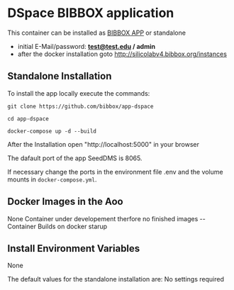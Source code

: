 # DSpace BIBBOX application

This container can be installed as [BIBBOX APP](http://silicolabv4.bibbox.org/applications "BIBBOX App Store") or standalone

* initial E-Mail/password: **test@test.edu / admin**
* after the docker installation goto http://silicolabv4.bibbox.org/instances

## Standalone Installation 

To install the app locally execute the commands:

`git clone https://github.com/bibbox/app-dspace`

`cd app-dspace`

`docker-compose up -d --build`

After the Installation open "http://localhost:5000" in your browser

The dafault port of the app SeedDMS is 8065.

If necessary change the ports in the environment file .env and the volume mounts in `docker-compose.yml`.


## Docker Images in the Aoo
  
  None Container under developement therfore no finished images -- Container Builds on docker starup 

## Install Environment Variables
  None
  
The default values for the standalone installation are:
  No settings required
